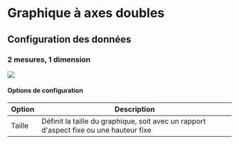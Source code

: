 # Graphique à axes doubles

## Configuration des données

### 2 mesures, 1 dimension

![](https://static-docs.nocobase.com/202410101132724.png)

#### Options de configuration

| Option  | Description                                              |
| ------- | -------------------------------------------------------- |
| Taille  | Définit la taille du graphique, soit avec un rapport d'aspect fixe ou une hauteur fixe |
